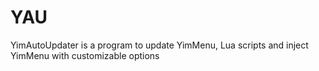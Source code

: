 # YAU
YimAutoUpdater is a program to update YimMenu, Lua scripts and inject YimMenu with customizable options

